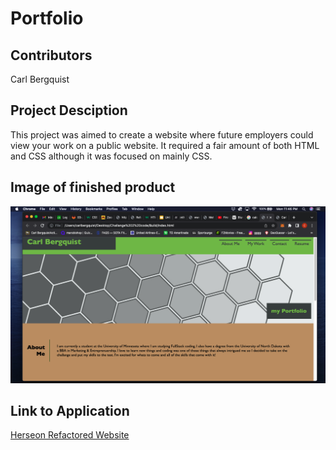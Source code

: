 # Portfolio


## Contributors

Carl Bergquist

## Project Desciption

This project was aimed to create a website where future employers could view your work on a public website. It required a fair amount of both HTML and CSS although it was focused on mainly CSS. 

## Image of finished product

![Screenshot of Portfolio](./Build/img/final.png)


## Link to Application

[Herseon Refactored Website](https://carlbergquist.github.io/code-refactor/)